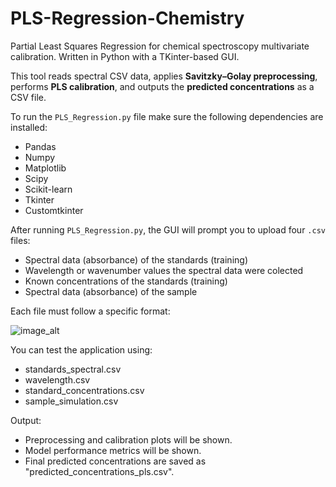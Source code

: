 # PLS-Regression-Chemistry

Partial Least Squares Regression for chemical spectroscopy multivariate calibration. Written in Python with a TKinter-based GUI. 

This tool reads spectral CSV data, applies **Savitzky–Golay preprocessing**, performs **PLS calibration**, and outputs the **predicted concentrations** as a CSV file.

To run the `PLS_Regression.py` file make sure the following dependencies are installed: 
<ul>
  <li>Pandas</li>
  <li>Numpy</li>
  <li>Matplotlib</li>
  <li>Scipy</li>
  <li>Scikit-learn</li>
  <li>Tkinter</li>
  <li>Customtkinter</li>
</ul> 

After running `PLS_Regression.py`, the GUI will prompt you to upload four `.csv` files:
<ul>
  <li>Spectral data (absorbance) of the standards (training)</li>
  <li>Wavelength or wavenumber values the spectral data were colected</li>
  <li>Known concentrations of the standards (training)</li>
  <li>Spectral data (absorbance) of the sample</li>
</ul> 

Each file must follow a specific format: 

![image_alt](https://github.com/JLFernandes11/PLS-Regressions-Chemistry/blob/5ac0693d9665bbe440caa5c750c539bbb8f0b2ad/Screenshot.png) 

You can test the application using:
<ul>
  <li>standards_spectral.csv</li>
  <li>wavelength.csv</li>
  <li>standard_concentrations.csv</li>
  <li>sample_simulation.csv</li>
</ul> 

Output:
<ul>
  <li>Preprocessing and calibration plots will be shown.</li>
  <li>Model performance metrics will be shown.</li>
  <li>Final predicted concentrations are saved as "predicted_concentrations_pls.csv".</li>
</ul> 
